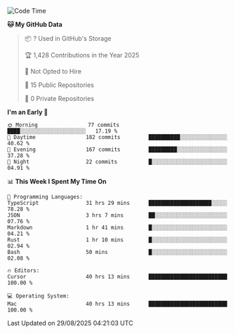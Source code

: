 <!--START_SECTION:waka-->
![Code Time](http://img.shields.io/badge/Code%20Time-7%2C668%20hrs%2020%20mins-blue)

**🐱 My GitHub Data** 

> 📦 ? Used in GitHub's Storage 
 > 
> 🏆 1,428 Contributions in the Year 2025
 > 
> 🚫 Not Opted to Hire
 > 
> 📜 15 Public Repositories 
 > 
> 🔑 0 Private Repositories 
 > 
**I'm an Early 🐤** 

```text
🌞 Morning                77 commits          ████░░░░░░░░░░░░░░░░░░░░░   17.19 % 
🌆 Daytime                182 commits         ██████████░░░░░░░░░░░░░░░   40.62 % 
🌃 Evening                167 commits         █████████░░░░░░░░░░░░░░░░   37.28 % 
🌙 Night                  22 commits          █░░░░░░░░░░░░░░░░░░░░░░░░   04.91 % 
```


📊 **This Week I Spent My Time On** 

```text
💬 Programming Languages: 
TypeScript               31 hrs 29 mins      ████████████████████░░░░░   78.28 % 
JSON                     3 hrs 7 mins        ██░░░░░░░░░░░░░░░░░░░░░░░   07.76 % 
Markdown                 1 hr 41 mins        █░░░░░░░░░░░░░░░░░░░░░░░░   04.21 % 
Rust                     1 hr 10 mins        █░░░░░░░░░░░░░░░░░░░░░░░░   02.94 % 
Bash                     50 mins             █░░░░░░░░░░░░░░░░░░░░░░░░   02.08 % 

🔥 Editors: 
Cursor                   40 hrs 13 mins      █████████████████████████   100.00 % 

💻 Operating System: 
Mac                      40 hrs 13 mins      █████████████████████████   100.00 % 
```


 Last Updated on 29/08/2025 04:21:03 UTC
<!--END_SECTION:waka-->

